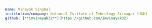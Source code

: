 ```yaml
---
name: Vinayak Singhal
institution/company: National Istitute of Tehnology Srinagar (J&K)
github: [**imvinayak32**](https://github.com/imvinayak32)
---
```

